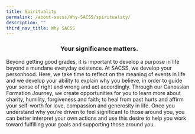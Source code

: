 ```yaml
---
title: Spirituality
permalink: /about-sacss/Why-SACSS/spirituality/
description: ""
third_nav_title: Why SACSS
---
```

### <center>Your significance matters.</center>

Beyond getting good grades, it is important to develop a purpose in life beyond a mundane everyday existence. At SACSS, we develop your personhood. Here, we take time to reflect on the meaning of events in life and we develop your ability to explain why you believe, in order to guide your sense of right and wrong and act accordingly. Through our Canossian Formation Journey, we create opportunities for you to learn more about charity, humility, forgiveness and faith; to heal from past hurts and affirm your self-worth for love, compassion and generosity in life. Once you understand why you’re driven to feel significant to those around you, you can better interpret your own actions and use this desire to help you work toward fulfilling your goals and supporting those around you.